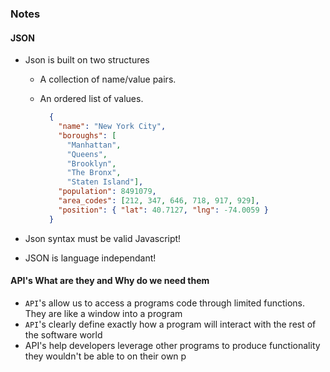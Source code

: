 ### Notes

#### JSON

- Json is built on two structures

  - A collection of name/value pairs.
  - An ordered list of values.

    ```JSON
      {
        "name": "New York City",
        "boroughs": [
          "Manhattan",
          "Queens",
          "Brooklyn",
          "The Bronx",
          "Staten Island"],
        "population": 8491079,
        "area_codes": [212, 347, 646, 718, 917, 929],
        "position": { "lat": 40.7127, "lng": -74.0059 }
      }
    ```

- Json syntax must be valid Javascript!

- JSON is language independant!

#### API's What are they and Why do we need them

- `API`'s allow us to access a programs code through limited functions. They are like a window into a program
- `API`'s clearly define exactly how a program will interact with the rest of the software world
- API's help developers leverage other programs to produce functionality they wouldn't be able to on their own
  p
